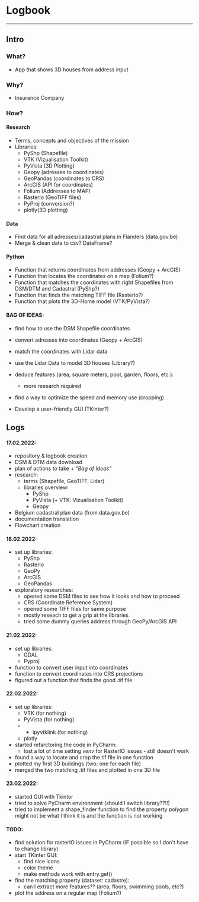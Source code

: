 # Logbook
-----------

## Intro

### What?

- App that shows 3D houses from address input 


### Why? 

- Insurance Company


### How? 

#### Research

- Terms, concepts and objectives of the mission
- Libraries: 
	- PyShp (Shapefile)
	- VTK (Vizualisation Toolkit)
	- PyVista (3D Plotting)
	- Geopy (adresses to coordinates)
	- GeoPandas (coordinates to CRS)
	- ArcGIS (API for coordinates)
	- Folium (Addresses to MAP)
	- Rasterio (GeoTIFF files)
	- PyProj (conversion?)
	- plotly(3D plotting)	


#### Data

- Find data for all adresses/cadastral plans in Flanders (data.gov.be)
- Merge & clean data to csv? DataFrame?


#### Python 

- Function that returns coordinates from addresses (Geopy + ArcGIS)
- Function that locates the coordinates on a map (Folium?)
- Function that matches the coordinates with right Shapefiles from DSM/DTM and Cadastral (PyShp?)
- Function that finds the matching TIFF file (Rasterio?)
- Function that plots the 3D-Home model (VTK/PyVista?)


#### BAG OF IDEAS:
- find how to use the DSM Shapefile coordinates
- convert adresses into coordinates (Geopy + ArcGIS)
- match the coordinates with Lidar data
- use the Lidar Data to model 3D houses (Library?)

- deduce features (area, square meters, pool, garden, floors, etc.):
	- more research required 

- find a way to optimize the speed and memory use (cropping)
- Develop a user-friendly GUI (TKinter?)




## Logs

#### 17.02.2022:
- repository & logbook creation
- DSM & DTM data download
- plan of actions to take + *"Bag of Ideas"*
- research:
	- terms (Shapefile, GeoTIFF, Lidar)
	- libraries overview:
		- PyShp
		- PyVista (+ VTK: Vizualisation Toolkit)
		- Geopy
- Belgium cadastral plan data (from data.gov.be)
- documentation translation
- Flowchart creation 

		
#### 18.02.2022:
- set up libraries:
	- PyShp
	- Rasterio
	- GeoPy
	- ArcGIS
	- GeoPandas
- exploratory researches:
	- opened some DSM files to see how it looks and how to proceed
	- CRS (Coordinate Reference System)
	- opened some TIFF files for same purpose
	- mostly reseach to get a grip at the libraries
	- tried some dummy queries address through GeoPy/ArcGIS API


#### 21.02.2022:
- set up libraries:
	- GDAL
	- Pyproj
- function to convert user input into coordinates
- function to convert coordinates into CRS projections
- figured out a function that finds the good .tif file


#### 22.02.2022:

- set up libraries:
	- VTK (for nothing)
	- PyVista (for nothing)
	- + ipyvtklink (for nothing)
	- plotly
- started refarctoring the code in PyCharm:
	- lost a lot of time setting *venv* for RasterIO issues - still doesn't work	
- found a way to locate and crop the tif file in one function
- plotted my first 3D buildings (two: one for each file)
- merged the two matching .tif files and plotted in one 3D file


#### 23.02.2022:

- started GUI with Tkinter
- tried to solve PyCharm environment (should I switch library??!!)
- tried to implement a shape_finder function to find the property *polygon*
	might not be what I think it is and the function is not working



#### TODO:
- find solution for rasterIO issues in PyCharm (IF possible so I don't have to change library)
- start TKinter GUI:
	- find nice icons 
	- color theme
	- make methods work with entry.get()
- find the matching property (dataset: cadastre): 
	- can I extract more features?? (area, floors, swimming pools, etc?)
- plot the address on a regular map (Folium?)
